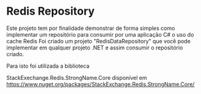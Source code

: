 # Redis Repository

Este projeto tem por finalidade demonstrar de forma simples como implementar um repositório para consumir por uma aplicação C# o uso do cache Redis
Foi criado um projeto "RedisDataRepository" que você pode implementar em qualquer projeto .NET e assim consumir o repositório criado.

Para isto foi utilizada a biblioteca

StackExechange.Redis.StrongName.Core
disponível em https://www.nuget.org/packages/StackExchange.Redis.StrongName.Core/

